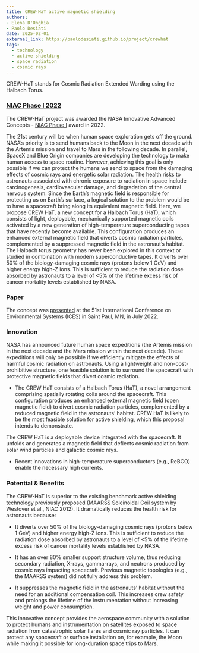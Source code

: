 ```yaml
---
title: CREW-HaT active magnetic shielding
authors:
- Elena D'Onghia
- Paolo Desiati
date: 2025-02-01
external_link: https://paolodesiati.github.io/project/crewhat
tags:
  - technology
  - active shielding
  - space radiation
  - cosmic rays
---
```


CREW-HaT stands for Cosmic Radiation Extended Warding using the Halbach Torus.

### [NIAC Phase I 2022](https://www.nasa.gov/general/niac-2022-phase-i-and-phase-ii-selections/)

The CREW-HaT project was awarded the NASA Innovative Advanced Concepts - [NIAC Phase I](https://www.nasa.gov/general/crew-hat-cosmic-radiation-extended-warding-using-the-halbach-torus/) award in 2022.

The 21st century will be when human space exploration gets off the ground. NASA’s priority is to send humans back to the Moon in the next decade with the Artemis mission and travel to Mars in the following decade. In parallel, SpaceX and Blue Origin companies are developing the technology to make human access to space routine. However, achieving this goal is only possible if we can protect the humans we send to space from the damaging effects of cosmic rays and energetic solar radiation. The health risks to astronauts associated with chronic exposure to radiation in space include carcinogenesis, cardiovascular damage, and degradation of the central nervous system. Since the Earth’s magnetic field is responsible for protecting us on Earth’s surface, a logical solution to the problem would be to have a spacecraft bring along its equivalent magnetic field. Here, we propose CREW HaT, a new concept for a Halbach Torus (HaT), which consists of light, deployable, mechanically supported magnetic coils activated by a new generation of high-temperature superconducting tapes that have recently become available. This configuration produces an enhanced external magnetic field that diverts cosmic radiation particles, complemented by a suppressed magnetic field in the astronaut’s habitat. The Halbach torus geometry has never been explored in this context or studied in combination with modern superconductive tapes.  It diverts over 50% of the biology-damaging cosmic rays (protons below 1 GeV) and higher energy high-Z ions. This is sufficient to reduce the radiation dose absorbed by astronauts to a level of <5% of the lifetime excess risk of cancer mortality levels established by NASA.

### Paper

The concept was [presented](https://hdl.handle.net/2346/89618) at the 51st International Conference on Environmental Systems (ICES) in Saint Paul, MN, in July 2022.

### Innovation

NASA has announced future human space expeditions (the Artemis mission in the next decade and the Mars mission within the next decade). These expeditions will only be possible if we efficiently mitigate the effects of harmful cosmic radiation on astronauts. Using a lightweight and non-cost-prohibitive structure, one feasible solution is to surround the spacecraft with protective magnetic fields that divert cosmic radiation.

- The CREW HaT consists of a Halbach Torus (HaT), a novel arrangement comprising spatially rotating coils around the spacecraft. This configuration produces an enhanced external magnetic field (open magnetic field) to divert cosmic radiation particles, complemented by a reduced magnetic field in the astronauts’ habitat. CREW HaT is likely to be the most feasible solution for active shielding, which this proposal intends to demonstrate.

The CREW HaT is a deployable device integrated with the spacecraft. It unfolds and generates a magnetic field that deflects cosmic radiation from solar wind particles and galactic cosmic rays.

- Recent innovations in high-temperature superconductors (e.g., ReBCO) enable the necessary high currents.

### Potential & Benefits

The CREW-HaT is superior to the existing benchmark active shielding technology previously proposed (MAARSS Soleinoidal Coil system by Westover et al., NIAC 2012). It dramatically reduces the health risk for astronauts because:

- It diverts over 50% of the biology-damaging cosmic rays (protons below 1 GeV) and higher energy high-Z ions. This is sufficient to reduce the radiation dose absorbed by astronauts to a level of <5% of the lifetime excess risk of cancer mortality levels established by NASA.

- It has an over 80% smaller support structure volume, thus reducing secondary radiation, X-rays, gamma-rays, and neutrons produced by cosmic rays impacting spacecraft. Previous magnetic topologies (e.g., the MAARSS system) did not fully address this problem.

- It suppresses the magnetic field in the astronauts’ habitat without the need for an additional compensation coil. This increases crew safety and prolongs the lifetime of the instrumentation without increasing weight and power consumption.

This innovative concept provides the aerospace community with a solution to protect humans and instrumentation on satellites exposed to space radiation from catastrophic solar flares and cosmic ray particles. It can protect any spacecraft or surface installation on, for example, the Moon while making it possible for long-duration space trips to Mars.

<!--more-->
